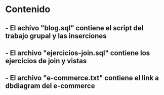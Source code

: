  # Contenido
 ## - El achivo "blog.sql" contiene el script del trabajo grupal y las inserciones
 ## - El archivo "ejercicios-join.sql" contiene los ejercicios de join y vistas
 ## - El archivo "e-commerce.txt" contiene el link a dbdiagram del e-commerce